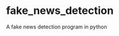 # fake_news_detection

<!--
#groups
NLP

#languages
Python

#frames and libs
Numpy
Pandas
Scikit_Learn

-->

A fake news detection program in python
